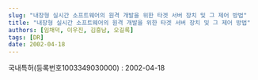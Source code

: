```yaml
---
slug: "내장형 실시간 소프트웨어의 원격 개발을 위한 타겟 서버 장치 및 그 제어 방법"
title: "내장형 실시간 소프트웨어의 원격 개발을 위한 타겟 서버 장치 및 그 제어 방법"
authors: [임채덕, 이우진, 김흥남, 오길록]
tags: [DR]
date: 2002-04-18
---
```


국내특허(등록번호1003349030000) : 2002-04-18
